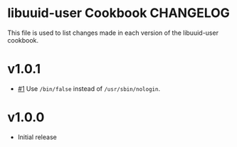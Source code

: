 libuuid-user Cookbook CHANGELOG
===============================
This file is used to list changes made in each version of the libuuid-user cookbook.

# v1.0.1

- [#1](https://github.com/chef-cookbooks/libuuid-user/issues/1) Use `/bin/false` instead of `/usr/sbin/nologin`.

# v1.0.0

- Initial release

